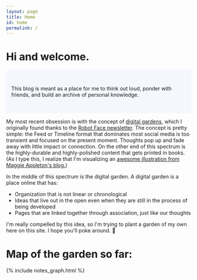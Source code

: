 ```yaml
---
layout: page
title: Home
id: home
permalink: /
---
```


# Hi and welcome.

<p style="padding: 3em 1em; background: #f5f7ff; border-radius: 4px;">
  This blog is meant as a place for me to think out loud, ponder with friends, and build an archive of personal knowledge.
</p>

My most recent obsession is with the concept of [digital gardens](https://hapgood.us/2015/10/17/the-garden-and-the-stream-a-technopastoral/), which I originally found thanks to the [Robot Face newsletter](https://robotface.substack.com/). The concept is pretty simple: the Feed or Timeline format that dominates most social media is too transient and focused on the present moment. Thoughts pop up and fade away with little impact or connection. On the other end of this spectrum is the highly-durable and highly-polished content that gets printed in books. (As I type this, I realize that I'm visualizing an [awesome illustration from Maggie Appleton's blog.](https://maggieappleton.com/garden-history))

In the middle of this spectrum is the digital garden. A digital garden is a place online that has:

- Organization that is not linear or chronological
- Ideas that live out in the open even when they are still in the process of being developed
- Pages that are linked together through association, just like our thoughts

I'm really compelled by this idea, so I'm trying to plant a garden of my own here on this site. I hope you'll poke around. 🌱

# Map of the garden so far:

{% include notes_graph.html %}

<style>
  .wrapper {
    max-width: 46em;
  }
</style>
